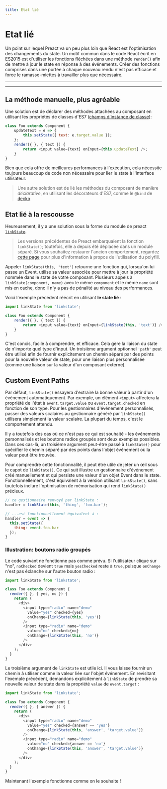 ```yaml
---
title: Etat lié
---
```


# Etat lié

Un point sur lequel Preact va un peu plus loin que React est l'optimisation des changements du state. Un motif commun dans le code React écrit en ES2015 est d'utiliser les fonctions fléchées dans une méthode `render()` afin de mettre à jour le state en réponse à des événements. Créer des fonctions comprises dans une portée à chaque nouveau rendu n'est pas efficace et force le ramasse-miettes à travailler plus que nécessaire.

---

<toc></toc>

---

## La méthode manuelle, plus agréable

Une solution est de déclarer des méthodes attachées au composant en utilisant les propriétés de classes d'ES7 ([champs d'instance de classe](https://github.com/jeffmo/es-class-fields-and-static-properties)):

```js
class Foo extends Component {
	updateText = e => {
		this.setState({ text: e.target.value });
	};
	render({ }, { text }) {
		return <input value={text} onInput={this.updateText} />;
	}
}
```

Bien que cela offre de meilleures performances à l'exécution, cela nécessite toujours beaucoup de code non nécessaire pour lier le state à l'interface utilisateur.

> Une autre solution est de lié les méthodes du composant de manière _déclarative_, en utilisant les décorateurs d'ES7, comme le `@bind` de [decko](https://github.com/developit/decko)


## Etat lié à la rescousse

Heureusement, il y a une solution sous la forme du module de preact [`linkState`](https://github.com/developit/linkstate).

> Les versions précédentes de Preact embarquaient la fonction `linkState()`; toutefois, elle a depuis été déplacée dans un module séparé. Si vous souhaitez restaurer l'ancien comportement, regardez [cette page](https://github.com/developit/linkstate#usage) pour plus d'information à propos de l'utilisation du polyfill.

Appeler `linkState(this, 'text')` retourne une fonction qui, lorsqu'on lui passe un Event, utilise sa valeur associée pour mettre à jour la propriété nommée dans le state de votre composant. Plusieurs appels à `linkState(component, name)` avec le même `component` et le même `name` sont mis en cache, donc il n'y a pas de pénalité au niveau des performances.

Voici l'exemple précédent réécrit en utilisant **le state lié** :

```js
import linkState from 'linkstate';

class Foo extends Component {
	render({ }, { text }) {
		return <input value={text} onInput={linkState(this, 'text')} />;
	}
}
```

C'est concis, facile à comprendre, et efficace. Cela gère la liaison du state de n'importe quel type d'input. Un troisième argument optionnel `'path'` peut être utilisé afin de fournir explicitement un chemin séparé par des points pour la nouvelle valeur de state, pour une liaison plus personnalisée (comme une liaison sur la valeur d'un composant externe).


## Custom Event Paths

Par défaut, `linkState()` essayera d'extraire la bonne valeur à partir d'un événement automatiquement. Par exemple, un élément `<input>` affectera la propriété de l'état à `event.target.value` ou `event.target.checked` en fonction de son type. Pour les gestionnaires d'événement personnalisés, passer des valeurs scalaires au gestionnaire généré par `linkState()` utilisera simplement la valeur scalaire. La plupart du temps, c'est le comportement attendu.

Il y a toutefois des cas où ce n'est pas ce qui est souhaité - les événements personnalisés et les boutons radios groupés sont deux exemples possibles. Dans ces cas-là, un troisième argument peut-être passé à `linkState()` pour spécifier le chemin séparé par des points dans l'objet événement où la valeur peut être trouvée.

Pour comprendre cette fonctionnalité, il peut être utile de jeter un œil sous le capot de `linkState()`. Ce qui suit illustre un gestionnaire d'événement créé manuellement et qui persiste une valeur d'un objet Event dans le state. Fonctionnellement, c'est équivalent à la version utilisant `linkState()`, sans toutefois inclure l'optimisation de mémorisation qui rend `linkState()` précieux.

```js
// ce gestionnaire renvoyé par linkState :
handler = linkState(this, 'thing', 'foo.bar');

// ...est fonctionnellement équivalent à :
handler = event => {
  this.setState({
    thing: event.foo.bar
  });
}
```


### Illustration: boutons radio groupés

Le code suivant ne fonctionne pas comme prévu. Si l'utilisateur clique sur "no", `noChecked` devient `true` mais `yesChecked` reste à `true`, puisque `onChange` n'est pas éclanche sur l'autre bouton radio :

```js
import linkState from 'linkstate';

class Foo extends Component {
  render({ }, { yes, no }) {
    return (
      <div>
        <input type="radio" name="demo"
          value="yes" checked={yes}
          onChange={linkState(this, 'yes')}
        />
        <input type="radio" name="demo"
          value="no" checked={no}
          onChange={linkState(this, 'no')}
        />
      </div>
    );
  }
}
```


Le troisième argument de `linkState` est utile ici. Il vous laisse fournir un chemin à utiliser comme la valeur liée sur l'objet événement. En revisitant l'exemple précédent, demandons explicitement à `linkState` de prendre sa nouvelle valeur de state dans la propriété `value` de `event.target` :

```js
import linkState from 'linkstate';

class Foo extends Component {
  render({ }, { answer }) {
    return (
      <div>
        <input type="radio" name="demo"
          value="yes" checked={answer == 'yes'}
          onChange={linkState(this, 'answer', 'target.value')}
        />
        <input type="radio" name="demo"
          value="no" checked={answer == 'no'}
          onChange={linkState(this, 'answer', 'target.value')}
        />
      </div>
    );
  }
}
```

Maintenant l'exemple fonctionne comme on le souhaite !
